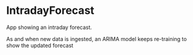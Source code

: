 # IntradayForecast

App showing an intraday forecast.

As and when new data is ingested, an ARIMA model keeps re-training to show the updated forecast

